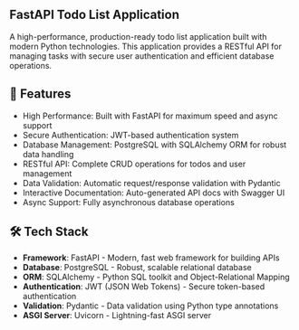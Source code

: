 ## FastAPI Todo List Application

A high-performance, production-ready todo list application built with modern Python technologies. This application provides a RESTful API for managing tasks with secure user authentication and efficient database operations.

## 🚀 Features

- High Performance: Built with FastAPI for maximum speed and async support
- Secure Authentication: JWT-based authentication system
- Database Management: PostgreSQL with SQLAlchemy ORM for robust data handling
- RESTful API: Complete CRUD operations for todos and user management
- Data Validation: Automatic request/response validation with Pydantic
- Interactive Documentation: Auto-generated API docs with Swagger UI
- Async Support: Fully asynchronous database operations

## 🛠️ Tech Stack
* **Framework**: FastAPI - Modern, fast web framework for building APIs
* **Database**: PostgreSQL - Robust, scalable relational database
* **ORM**: SQLAlchemy - Python SQL toolkit and Object-Relational Mapping
* **Authentication**: JWT (JSON Web Tokens) - Secure token-based authentication
* **Validation**: Pydantic - Data validation using Python type annotations
* **ASGI Server**: Uvicorn - Lightning-fast ASGI server

